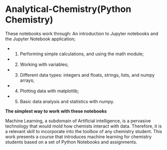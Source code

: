 # Analytical-Chemistry(Python Chemistry)
These notebooks work through:
An introduction to Jupyter notebooks and the Jupyter Notebook application;
* 1) Performing simple calculations, and using the math module;
* 2) Working with variables;
* 3) Different data types: integers and floats, strings, lists, and numpy arrays;
* 4) Plotting data with matplotlib;
* 5) Basic data analysis and statistics with numpy.
 

**The simplest way to work with these notebooks**


Machine Learning, a subdomain of Artificial intelligence, is a pervasive technology that would mold how chemists interact with data. Therefore, it is a relevant skill to incorporate into the toolbox of any chemistry student. This work presents a course that introduces machine learning for chemistry students based on a set of Python Notebooks and assignments. 
